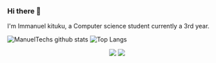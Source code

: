 ### Hi there 👋
I'm Immanuel kituku, a Computer science student currently a 3rd year.
 
![ManuelTechs github stats](https://github-readme-stats.vercel.app/api?username=Manuel254&show_icons=true&theme=buefy)
![Top Langs](https://github-readme-stats.vercel.app/api/top-langs/?username=Manuel254&theme=buefy)

<p align="center">
 <a href="https://www.facebook.com/ManuelTechs/"><img src="https://img.icons8.com/fluent/50/000000/facebook-new.png"></a>
 <a href="https://wa.me/+254703103690"><img src="https://img.icons8.com/office/50/000000/whatsapp.png"></a>
</p>
